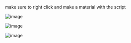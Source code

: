 make sure to right click and make a material with the script

![image](https://github.com/Neptunezz2546/VRCgradient/assets/89267685/3fac604b-89b6-4534-a7d6-18f253eeeb7c)

![image](https://github.com/Neptunezz2546/VRCgradient/assets/89267685/ca11fd73-f72c-410f-a654-8728e5e31b31)

![image](https://github.com/Neptunezz2546/VRCgradient/assets/89267685/a0c0be7f-cb85-4721-aa46-5adc064f5c47)
